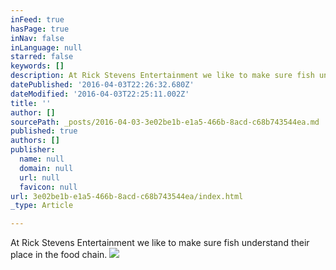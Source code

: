 ```yaml
---
inFeed: true
hasPage: true
inNav: false
inLanguage: null
starred: false
keywords: []
description: At Rick Stevens Entertainment we like to make sure fish understand their place in the food chain.
datePublished: '2016-04-03T22:26:32.680Z'
dateModified: '2016-04-03T22:25:11.002Z'
title: ''
author: []
sourcePath: _posts/2016-04-03-3e02be1b-e1a5-466b-8acd-c68b743544ea.md
published: true
authors: []
publisher:
  name: null
  domain: null
  url: null
  favicon: null
url: 3e02be1b-e1a5-466b-8acd-c68b743544ea/index.html
_type: Article

---
```

At Rick Stevens Entertainment we like to make sure fish understand their place in the food chain.
![](https://the-grid-user-content.s3-us-west-2.amazonaws.com/51172c1d-e483-4628-b656-48e42af3fc4b.jpg)